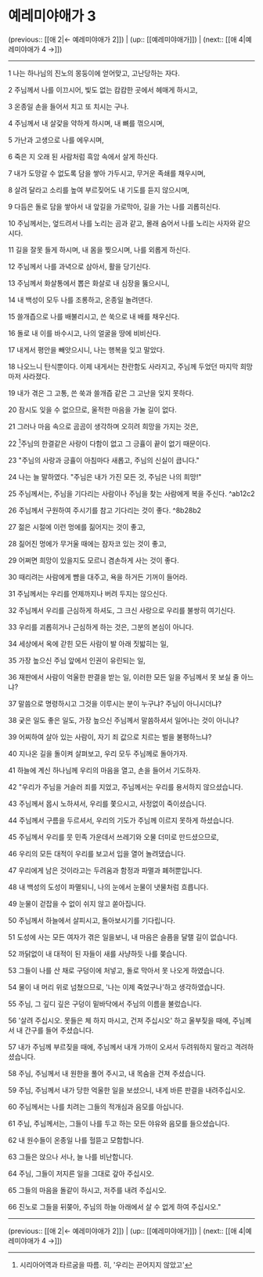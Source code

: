 # 예레미야애가 3

(previous:: [[애 2|← 예레미야애가 2]]) | (up:: [[예레미야애가]]) | (next:: [[애 4|예레미야애가 4 →]])

***


1 
나는 하나님의 진노의 몽둥이에 얻어맞고, 고난당하는 자다.


2 
주님께서 나를 이끄시어, 빛도 없는 캄캄한 곳에서 헤매게 하시고,


3 
온종일 손을 들어서 치고 또 치시는 구나.


4 
주님께서 내 살갗을 약하게 하시며, 내 뼈를 꺾으시며,


5 
가난과 고생으로 나를 에우시며,


6 
죽은 지 오래 된 사람처럼 흑암 속에서 살게 하신다.


7 
내가 도망갈 수 없도록 담을 쌓아 가두시고, 무거운 족쇄를 채우시며,


8 
살려 달라고 소리를 높여 부르짖어도 내 기도를 듣지 않으시며, 


9 
다듬은 돌로 담을 쌓아서 내 앞길을 가로막아, 길을 가는 나를 괴롭히신다.


10 
주님께서는, 엎드려서 나를 노리는 곰과 같고, 몰래 숨어서 나를 노리는 사자와 같으시다.


11 
길을 잘못 들게 하시며, 내 몸을 찢으시며, 나를 외롭게 하신다.


12 
주님께서 나를 과녁으로 삼아서, 활을 당기신다.


13 
주님께서 화살통에서 뽑은 화살로 내 심장을 뚫으시니,


14 
내 백성이 모두 나를 조롱하고, 온종일 놀려댄다.


15 
쓸개즙으로 나를 배불리시고, 쓴 쑥으로 내 배를 채우신다.


16 
돌로 내 이를 바수시고, 나의 얼굴을 땅에 비비신다.


17 
내게서 평안을 빼앗으시니, 나는 행복을 잊고 말았다.


18 
나오느니 탄식뿐이다. 이제 내게서는 찬란함도 사라지고, 주님께 두었던 마지막 희망마저 사라졌다.


19 
내가 겪은 그 고통, 쓴 쑥과 쓸개즙 같은 그 고난을 잊지 못하다.


20 
잠시도 잊을 수 없으므로, 울적한 마음을 가눌 길이 없다.


21 
그러나 마음 속으로 곰곰이 생각하며 오히려 희망을 가지는 것은,


22 
[^1]주님의 한결같은 사랑이 다함이 없고 그 긍휼이 끝이 없기 때문이다.


23 
"주님의 사랑과 긍휼이 아침마다 새롭고, 주님의 신실이 큽니다."


24 
나는 늘 말하였다. "주님은 내가 가진 모든 것, 주님은 나의 희망!"


25 
주님께서는, 주님을 기다리는 사람이나 주님을 찾는 사람에게 복을 주신다. ^ab12c2


26 
주님께서 구원하여 주시기를 참고 기다리는 것이 좋다. ^8b28b2


27 
젊은 시절에 이런 멍에를 짊어지는 것이 좋고,


28 
짊어진 멍에가 무거울 때에는 잠자코 있는 것이 좋고,


29 
어쩌면 희망이 있을지도 모르니 겸손하게 사는 것이 좋다.


30 
때리려는 사람에게 뺨을 대주고, 욕을 하거든 기꺼이 들어라.


31 
주님께서는 우리를 언제까지나 버려 두지는 않으신다.


32 
주님께서 우리를 근심하게 하셔도, 그 크신 사랑으로 우리를 불쌍히 여기신다.


33 
우리를 괴롭히거나 근심하게 하는 것은, 그분의 본심이 아니다.


34 
세상에서 옥에 갇힌 모든 사람이 발 아래 짓밟히는 일,


35 
가장 높으신 주님 앞에서 인권이 유린되는 일,


36 
재판에서 사람이 억울한 판결을 받는 일, 이러한 모든 일을 주님께서 못 보실 줄 아느냐?


37 
말씀으로 명령하시고 그것을 이루시는 분이 누구냐? 주님이 아니시더냐?


38 
궂은 일도 좋은 일도, 가장 높으신 주님께서 말씀하셔서 일어나는 것이 아니냐?


39 
어찌하여 살아 있는 사람이, 자기 죄 값으로 치르는 벌을 불평하느냐?


40 
지나온 길을 돌이켜 살펴보고, 우리 모두 주님께로 돌아가자.


41 
하늘에 계신 하나님께 우리의 마음을 열고, 손을 들어서 기도하자.


42 
"우리가 주님을 거슬러 죄를 지었고, 주님께서는 우리를 용서하지 않으셨습니다.


43 
주님께서 몹시 노하셔서, 우리를 쫓으시고, 사정없이 죽이셨습니다.


44 
주님께서 구름을 두르셔서, 우리의 기도가 주님께 이르지 못하게 하셨습니다.


45 
주님께서 우리를 뭇 민족 가운데서 쓰레기와 오물 더미로 만드셨으므로,


46 
우리의 모든 대적이 우리를 보고서 입을 열어 놀려댔습니다.


47 
우리에게 남은 것이라고는 두려움과 함정과 파멸과 폐허뿐입니다.


48 
내 백성의 도성이 파멸되니, 나의 눈에서 눈물이 냇물처럼 흐릅니다.


49 
눈물이 걷잡을 수 없이 쉬지 않고 쏟아집니다.


50 
주님께서 하늘에서 살피시고, 돌아보시기를 기다립니다.


51 
도성에 사는 모든 여자가 겪은 일을보니, 내 마음은 슬픔을 달랠 길이 없습니다.


52 
까닭없이 내 대적이 된 자들이 새를 사냥하듯 나를 쫒습니다.


53 
그들이 나를 산 채로 구덩이에 처넣고, 돌로 막아서 못 나오게 하였습니다.


54 
물이 내 머리 위로 넘쳤으므로, '나는 이제 죽었구나'하고 생각하였습니다.


55 
주님, 그 깊디 깊은 구덩이 밑바닥에서 주님의 이름을 불렀습니다.


56 
'살려 주십시오. 못들은 체 하지 마시고, 건져 주십시오' 하고 울부짖을 때에, 주님께서 내 간구를 들어 주셨습니다.


57 
내가 주님께 부르짖을 때에, 주님께서 내개 가까이 오셔서 두려워하지 말라고 격려하셨습니다.


58 
주님, 주님께서 내 원한을 풀어 주시고, 내 목숨을 건져 주셨습니다.


59 
주님, 주님께서 내가 당한 억울한 일을 보셨으니, 내게 바른 판결을 내려주십시오.


60 
주님께서는 나를 치려는 그들의 적개심과 음모를 아십니다.


61 
주님, 주님께서는, 그들이 나를 두고 하는 모든 야유와 음모를 들으셨습니다.


62 
내 원수들이 온종일 나를 헐뜯고 모함합니다.


63 
그들은 앉으나 서나, 늘 나를 비난합니다.


64 
주님, 그들이 저지른 일을 그대로 갚아 주십시오.


65 
그들의 마음을 돌같이 하시고, 저주를 내려 주십시오.


66 
진노로 그들을 뒤쫒아, 주님의 하늘 아래에서 살 수 없게 하여 주십시오."


***

(previous:: [[애 2|← 예레미야애가 2]]) | (up:: [[예레미야애가]]) | (next:: [[애 4|예레미야애가 4 →]])

[^1]: 시리아어역과 타르굼을 따름. 히, '우리는 끈어지지 않았고'